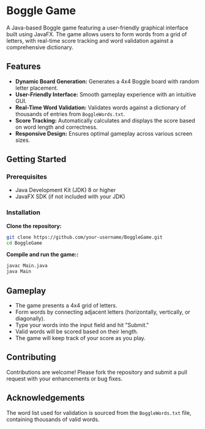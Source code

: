 # Boggle Game

A Java-based Boggle game featuring a user-friendly graphical interface built using JavaFX. The game allows users to form words from a grid of letters, with real-time score tracking and word validation against a comprehensive dictionary.

## Features

- **Dynamic Board Generation:** Generates a 4x4 Boggle board with random letter placement.
- **User-Friendly Interface:** Smooth gameplay experience with an intuitive GUI.
- **Real-Time Word Validation:** Validates words against a dictionary of thousands of entries from `BoggleWords.txt`.
- **Score Tracking:** Automatically calculates and displays the score based on word length and correctness.
- **Responsive Design:** Ensures optimal gameplay across various screen sizes.

## Getting Started

### Prerequisites

- Java Development Kit (JDK) 8 or higher
- JavaFX SDK (if not included with your JDK)

### Installation
 **Clone the repository:**
   ```bash
   git clone https://github.com/your-username/BoggleGame.git
   cd BoggleGame
```

 **Compile and run the game::**
  ```bash
  javac Main.java
  java Main
  ```

## Gameplay

- The game presents a 4x4 grid of letters.
- Form words by connecting adjacent letters (horizontally, vertically, or diagonally).
- Type your words into the input field and hit "Submit."
- Valid words will be scored based on their length.
- The game will keep track of your score as you play.


## Contributing

Contributions are welcome! Please fork the repository and submit a pull request with your enhancements or bug fixes.

## Acknowledgements

The word list used for validation is sourced from the `BoggleWords.txt` file, containing thousands of valid words.



